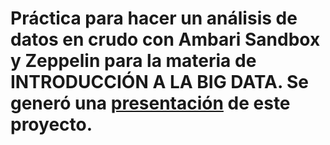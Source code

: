 # Práctica para hacer un análisis de datos en crudo con Ambari Sandbox y Zeppelin para la materia de INTRODUCCIÓN A LA BIG DATA. Se generó una [presentación](https://docs.google.com/presentation/d/1zJKCNQd8zHXwxeHWZkUE2qBLTG3uQ51a/edit?usp=sharing&ouid=109023621523842645523&rtpof=true&sd=true "presentación") de este proyecto.
